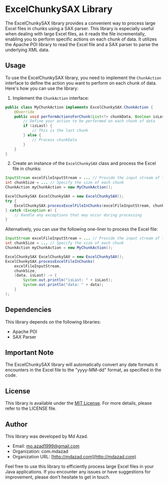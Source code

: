 # ExcelChunkySAX Library

The ExcelChunkySAX library provides a convenient way to process large Excel files in chunks using a SAX parser. This library is especially useful when dealing with large Excel files, as it reads the file incrementally, enabling you to perform specific actions on each chunk of data. It utilizes the Apache POI library to read the Excel file and a SAX parser to parse the underlying XML data.


## Usage

To use the ExcelChunkySAX library, you need to implement the `ChunkAction` interface to define the action you want to perform on each chunk of data. Here's how you can use the library:

1. Implement the `ChunkAction` interface:

```java
public class MyChunkAction implements ExcelChunkySAX.ChunkAction {
    @Override
    public void performActionsForChunk(List<?> chunkData, Boolean isLast) {
        // Define your action to be performed on each chunk of data
        if (isLast) {
            // This is the last chunk
        } else {
            // Process chunkData
        }
    }
}
```

2. Create an instance of the `ExcelChunkySAX` class and process the Excel file in chunks:

```java
InputStream excelFileInputStream = ... // Provide the input stream of the Excel file
int chunkSize = ... // Specify the size of each chunk
ChunkAction myChunkAction = new MyChunkAction();

ExcelChunkySAX ExcelChunkySAX = new ExcelChunkySAX();
try {
    ExcelChunkySAX.processExcelFileInChunks(excelFileInputStream, chunkSize, myChunkAction);
} catch (Exception e) {
    // Handle any exceptions that may occur during processing
}
```

Alternatively, you can use the following one-liner to process the Excel file:

```java
InputStream excelFileInputStream = ... // Provide the input stream of the Excel file
int chunkSize = ... // Specify the size of each chunk
ChunkAction myChunkAction = new MyChunkAction();

ExcelChunkySAX ExcelChunkySAX = new ExcelChunkySAX();
ExcelChunkySAX.processExcelFileInChunks(
    excelFileInputStream,
    chunkSize,
    (data, isLast) -> {
        System.out.println("isLast: " + isLast);
        System.out.println("data: " + data);
    }
);
```

## Dependencies

This library depends on the following libraries:
- Apache POI
- SAX Parser

## Important Note

The ExcelChunkySAX library will automatically convert any date formats it encounters in the Excel file to the "yyyy-MM-dd" format, as specified in the code.

## License

This library is available under the [MIT License](http://www.opensource.org/licenses/mit-license.php). For more details, please refer to the LICENSE file.

## Author

This library was developed by Md Azad.

- Email: mo.azad1999@gmail.com
- Organization: com.mdazad
- Organization URL: [http://mdazad.com](http://mdazad.com)


Feel free to use this library to efficiently process large Excel files in your Java applications. If you encounter any issues or have suggestions for improvement, please don't hesitate to get in touch.